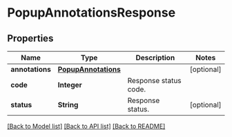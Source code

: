 
# PopupAnnotationsResponse


## Properties
Name | Type | Description | Notes
------------ | ------------- | ------------- | -------------
**annotations** | [**PopupAnnotations**](PopupAnnotations.md) |  | [optional]
**code** | **Integer** | Response status code. | 
**status** | **String** | Response status. | [optional]


[[Back to Model list]](../../README.md#documentation-for-models) [[Back to API list]](../../README.md#documentation-for-api-endpoints) [[Back to README]](../../README.md)


